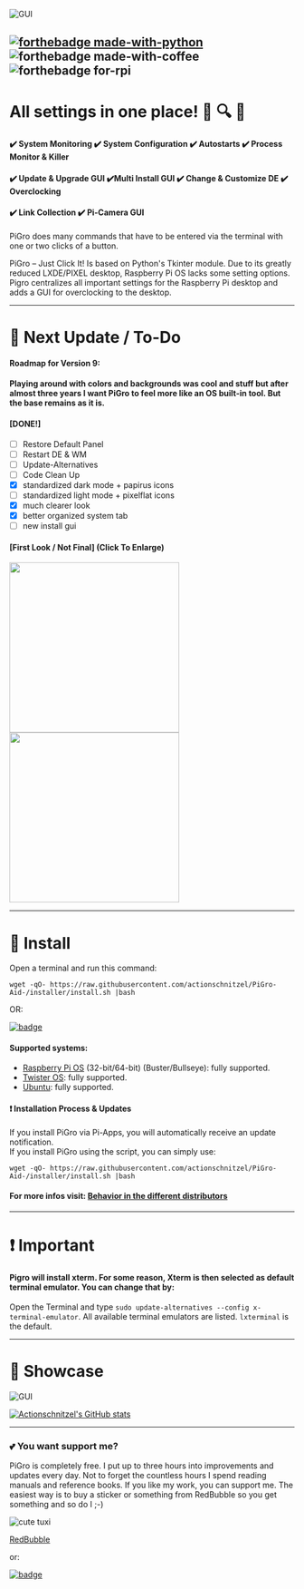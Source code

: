 

![GUI](https://github.com/actionschnitzel/tingsandstuff/blob/main/header_SM.png)

[![forthebadge made-with-python](http://ForTheBadge.com/images/badges/made-with-python.svg)](https://www.python.org/)
![forthebadge made-with-coffee](https://github.com/actionschnitzel/tingsandstuff/blob/main/powered_by_coffee.png)
![forthebadge for-rpi](https://github.com/actionschnitzel/tingsandstuff/blob/main/4rpi.png)
---

# All settings in one place! :key: :mag: :hammer:
     
#### :heavy_check_mark: System Monitoring :heavy_check_mark: System Configuration :heavy_check_mark: Autostarts :heavy_check_mark: Process Monitor & Killer      
#### :heavy_check_mark: Update & Upgrade GUI :heavy_check_mark:Multi Install GUI :heavy_check_mark: Change & Customize DE :heavy_check_mark: Overclocking
#### :heavy_check_mark: Link Collection :heavy_check_mark: Pi-Camera GUI   

PiGro does many commands that have to be entered via the terminal with one or two clicks of a button.

PiGro – Just Click It! Is based on Python's Tkinter module. Due to its greatly reduced LXDE/PIXEL desktop, Raspberry Pi OS lacks some setting options. Pigro centralizes all important settings for the Raspberry Pi desktop and adds a GUI for overclocking to the desktop.    
     
---
# :dart: Next Update / To-Do

#### Roadmap for Version 9:
    
#### Playing around with colors and backgrounds was cool and stuff but after almost three years I want PiGro to feel more like an OS built-in tool. But the base remains as it is.
     
#### [DONE!]    
- [ ] Restore Default Panel
- [ ] Restart DE & WM
- [ ] Update-Alternatives
- [ ] Code Clean Up
- [X] standardized dark mode + papirus icons
- [ ] standardized light mode + pixelflat icons
- [X] much clearer look
- [X] better organized system tab
- [ ] new install gui
     
#### [First Look / Not Final] (Click To Enlarge)
<img src="https://github.com/actionschnitzel/tingsandstuff/blob/main/9/first_look_1.png" width="300">   <img src="https://github.com/actionschnitzel/tingsandstuff/blob/main/9/first_look_2.png" width="300">

---
# :floppy_disk: Install

Open a terminal and run this command:

```
wget -qO- https://raw.githubusercontent.com/actionschnitzel/PiGro-Aid-/installer/install.sh |bash
```

OR:

[![badge](https://github.com/Botspot/pi-apps/blob/master/icons/badge-light.png?raw=true)](https://github.com/Botspot/pi-apps)


#### Supported systems:

- [Raspberry Pi OS](https://www.raspberrypi.com/software/operating-systems/) (32-bit/64-bit) (Buster/Bullseye): fully supported.
- [Twister OS](https://twisteros.com/download.html): fully supported.
- [Ubuntu](https://ubuntu.com/download): fully supported.

#### :exclamation: Installation Process & Updates

If you install PiGro via Pi-Apps, you will automatically receive an update notification.  
If you install PiGro using the script, you can simply use:

```
wget -qO- https://raw.githubusercontent.com/actionschnitzel/PiGro-Aid-/installer/install.sh |bash
```

#### For more infos visit: [Behavior in the different distributors](https://github.com/actionschnitzel/PiGro-Aid-/wiki/Behavior-in-the-different-distributors)

---

# :exclamation: Important

#### Pigro will install xterm. For some reason, Xterm is then selected as default terminal emulator. You can change that by:
     
Open the Terminal and type `sudo update-alternatives --config x-terminal-emulator`. All available terminal emulators are listed. `lxterminal` is the default.    

---
# :doughnut: Showcase

![GUI](https://github.com/actionschnitzel/tingsandstuff/blob/main/Stupida_Medusa_Release/8.5.2/1.png)




[![Actionschnitzel's GitHub stats](https://github-readme-stats.vercel.app/api?username=actionschnitzel)](https://github.com/actionschnitzel/github-readme-stats)

---
### :two_hearts: You want support me?

PiGro is completely free. I put up to three hours into improvements and updates every day. Not to forget the countless hours I spend reading manuals and reference books. If you like my work, you can support me. The easiest way is to buy a sticker or something from RedBubble so you get something and so do I ;-)

![cute tuxi](https://github.com/actionschnitzel/tingsandstuff/blob/main/smal_tuxi.png)

[RedBubble](https://www.redbubble.com/de/i/sticker/Cute-Tux-von-Actionschnitzel/86197079.EJUG5)    
    
or:    
    
[![badge](https://github.com/actionschnitzel/tingsandstuff/blob/main/PayPal_donation.png?raw=true)](https://www.paypal.com/paypalme/actionschnitzel)    
